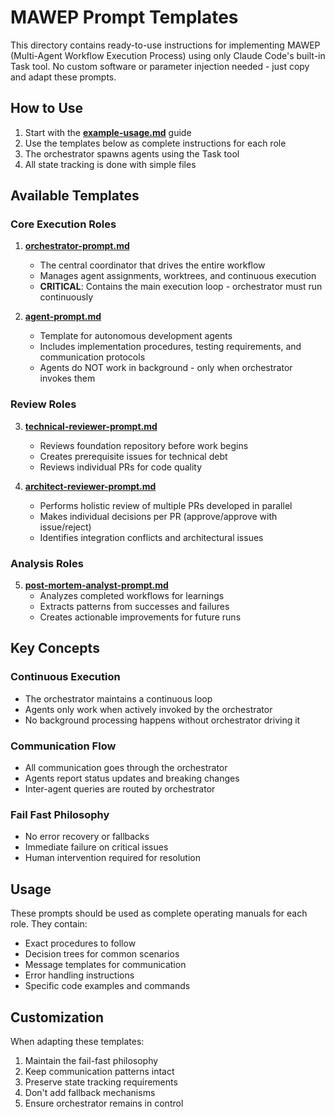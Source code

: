 # MAWEP Prompt Templates

This directory contains ready-to-use instructions for implementing MAWEP (Multi-Agent Workflow Execution Process) using only Claude Code's built-in Task tool. No custom software or parameter injection needed - just copy and adapt these prompts.

## How to Use

1. Start with the **[example-usage.md](example-usage.md)** guide
2. Use the templates below as complete instructions for each role
3. The orchestrator spawns agents using the Task tool
4. All state tracking is done with simple files

## Available Templates

### Core Execution Roles

1. **[orchestrator-prompt.md](orchestrator-prompt.md)**
   - The central coordinator that drives the entire workflow
   - Manages agent assignments, worktrees, and continuous execution
   - **CRITICAL**: Contains the main execution loop - orchestrator must run continuously

2. **[agent-prompt.md](agent-prompt.md)**
   - Template for autonomous development agents
   - Includes implementation procedures, testing requirements, and communication protocols
   - Agents do NOT work in background - only when orchestrator invokes them

### Review Roles

3. **[technical-reviewer-prompt.md](technical-reviewer-prompt.md)**
   - Reviews foundation repository before work begins
   - Creates prerequisite issues for technical debt
   - Reviews individual PRs for code quality

4. **[architect-reviewer-prompt.md](architect-reviewer-prompt.md)**
   - Performs holistic review of multiple PRs developed in parallel
   - Makes individual decisions per PR (approve/approve with issue/reject)
   - Identifies integration conflicts and architectural issues

### Analysis Roles

5. **[post-mortem-analyst-prompt.md](post-mortem-analyst-prompt.md)**
   - Analyzes completed workflows for learnings
   - Extracts patterns from successes and failures
   - Creates actionable improvements for future runs

## Key Concepts

### Continuous Execution
- The orchestrator maintains a continuous loop
- Agents only work when actively invoked by the orchestrator
- No background processing happens without orchestrator driving it

### Communication Flow
- All communication goes through the orchestrator
- Agents report status updates and breaking changes
- Inter-agent queries are routed by orchestrator

### Fail Fast Philosophy
- No error recovery or fallbacks
- Immediate failure on critical issues
- Human intervention required for resolution

## Usage

These prompts should be used as complete operating manuals for each role. They contain:
- Exact procedures to follow
- Decision trees for common scenarios
- Message templates for communication
- Error handling instructions
- Specific code examples and commands

## Customization

When adapting these templates:
1. Maintain the fail-fast philosophy
2. Keep communication patterns intact
3. Preserve state tracking requirements
4. Don't add fallback mechanisms
5. Ensure orchestrator remains in control